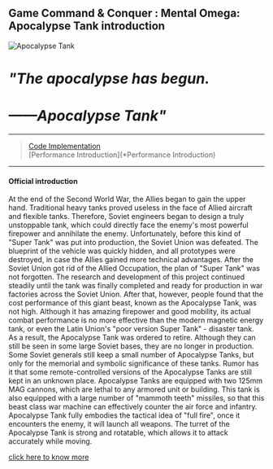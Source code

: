## Game Command & Conquer : Mental Omega: Apocalypse Tank introduction

![Apocalypse Tank](https://bkimg.cdn.bcebos.com/pic/2fdda3cc7cd98d10b437876d263fb80e7aec908f?x-bce-process=image/watermark,image_d2F0ZXIvYmFpa2U5Mg==,g_7,xp_5,yp_5/format,f_auto)  
# _"The apocalypse has begun._ 
# _——Apocalypse Tank"_
___
>[Code Implementation](*code)  
>[Performance Introduction](*Performance Introduction)
___
#### **Official introduction**  
At the end of the Second World War, the Allies began to gain the upper hand. Traditional heavy tanks proved useless in the face of Allied aircraft and flexible tanks. Therefore, Soviet engineers began to design a truly unstoppable tank, which could directly face the enemy's most powerful firepower and annihilate the enemy. Unfortunately, before this kind of "Super Tank" was put into production, the Soviet Union was defeated. The blueprint of the vehicle was quickly hidden, and all prototypes were destroyed, in case the Allies gained more technical advantages. After the Soviet Union got rid of the Allied Occupation, the plan of "Super Tank" was not forgotten. The research and development of this project continued steadily until the tank was finally completed and ready for production in war factories across the Soviet Union.
After that, however, people found that the cost performance of this giant beast, known as the Apocalypse Tank, was not high. Although it has amazing firepower and good mobility, its actual combat performance is no more effective than the modern magnetic energy tank, or even the Latin Union's "poor version Super Tank" - disaster tank. As a result, the Apocalypse Tank was ordered to retire. Although they can still be seen in some large Soviet bases, they are no longer in production. Some Soviet generals still keep a small number of Apocalypse Tanks, but only for the memorial and symbolic significance of these tanks. Rumor has it that some remote-controlled versions of the Apocalypse Tanks are still kept in an unknown place.
Apocalypse Tanks are equipped with two 125mm MAG cannons, which are lethal to any armored unit or building. This tank is also equipped with a large number of "mammoth teeth" missiles, so that this beast class war machine can effectively counter the air force and infantry. Apocalypse Tank fully embodies the tactical idea of "full fire", once it encounters the enemy, it will launch all weapons. The turret of the Apocalypse Tank is strong and rotatable, which allows it to attack accurately while moving.


[click here to know more](https://moapyr.fandom.com/zh/wiki/%E5%A4%A9%E5%90%AF%E5%9D%A6%E5%85%8B)
